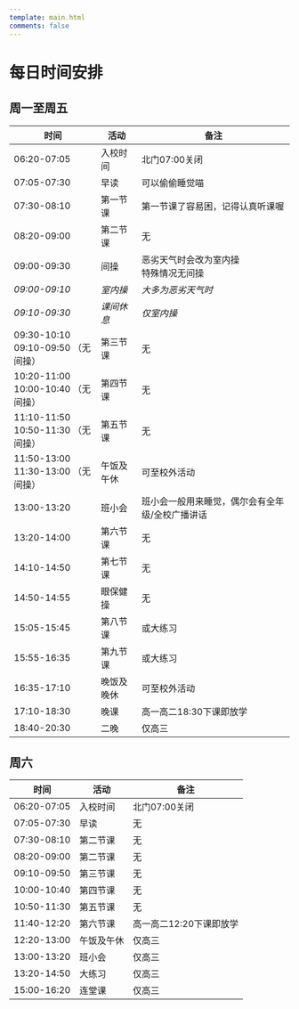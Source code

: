 ```yaml
---
template: main.html
comments: false
---
```


# 每日时间安排

## 周一至周五

| 时间                                    | 活动       | 备注                                       |
| --------------------------------------- | ---------- | ------------------------------------------ |
| 06:20-07:05                             | 入校时间   | 北门07:00关闭                              |
| 07:05-07:30                             | 早读       | 可以偷偷睡觉喵                              |
| 07:30-08:10                             | 第一节课   | 第一节课了容易困，记得认真听课喔              |
| 08:20-09:00                             | 第二节课   | 无                                         |
| 09:00-09:30                             | 间操       | 恶劣天气时会改为室内操 <br> 特殊情况无间操 |
| *09:00-09:10*                           | *室内操*   | *大多为恶劣天气时*                         |
| *09:10-09:30*                           | *课间休息* | *仅室内操*                                 |
| 09:30-10:10 <br> 09:10-09:50 （无间操） | 第三节课   | 无                                         |
| 10:20-11:00 <br> 10:00-10:40 （无间操） | 第四节课   | 无                                         |
| 11:10-11:50 <br> 10:50-11:30 （无间操） | 第五节课   | 无                                         |
| 11:50-13:00 <br> 11:30-13:00 （无间操） | 午饭及午休 | 可至校外活动                                 |
| 13:00-13:20                             | 班小会     | 班小会一般用来睡觉，偶尔会有全年级/全校广播讲话|
| 13:20-14:00                             | 第六节课   | 无                                         |
| 14:10-14:50                             | 第七节课   | 无                                         |
| 14:50-14:55                             | 眼保健操   | 无                                         |
| 15:05-15:45                             | 第八节课   | 或大练习                                    |
| 15:55-16:35                             | 第九节课   | 或大练习                                    |
| 16:35-17:10                             | 晚饭及晚休 | 可至校外活动                               |
| 17:10-18:30                             | 晚课       | 高一高二18:30下课即放学                    |
| 18:40-20:30                             | 二晚       | 仅高三                                     |

## 周六

| 时间        | 活动       | 备注                    |
| ----------- | ---------- | ----------------------- |
| 06:20-07:05 | 入校时间   | 北门07:00关闭           |
| 07:05-07:30 | 早读       | 无                      |
| 07:30-08:10 | 第二节课   | 无                      |
| 08:20-09:00 | 第二节课   | 无                      |
| 09:10-09:50 | 第三节课   | 无                      |
| 10:00-10:40 | 第四节课   | 无                      |
| 10:50-11:30 | 第五节课   | 无                      |
| 11:40-12:20 | 第六节课   | 高一高二12:20下课即放学 |
| 12:20-13:00 | 午饭及午休 | 仅高三                  |
| 13:00-13:20 | 班小会     | 仅高三                  |
| 13:20-14:50 | 大练习     | 仅高三                  |
| 15:00-16:20 | 连堂课     | 仅高三                  |
